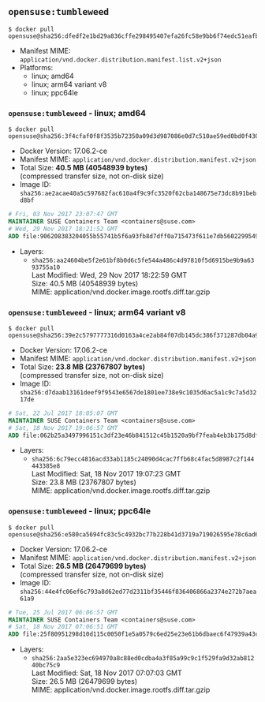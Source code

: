 ## `opensuse:tumbleweed`

```console
$ docker pull opensuse@sha256:dfedf2e1bd29a836cffe298495407efa26fc58e9bb6f74edc51eafb0e50e8029
```

-	Manifest MIME: `application/vnd.docker.distribution.manifest.list.v2+json`
-	Platforms:
	-	linux; amd64
	-	linux; arm64 variant v8
	-	linux; ppc64le

### `opensuse:tumbleweed` - linux; amd64

```console
$ docker pull opensuse@sha256:3f4cfaf0f8f3535b72350a09d3d987086e0d7c510ae59ed0bd0f43042c8636f5
```

-	Docker Version: 17.06.2-ce
-	Manifest MIME: `application/vnd.docker.distribution.manifest.v2+json`
-	Total Size: **40.5 MB (40548939 bytes)**  
	(compressed transfer size, not on-disk size)
-	Image ID: `sha256:ae2acae40a5c597682fac610a4f9c9fc3520f62cba148675e73dc8b91bebd8bf`

```dockerfile
# Fri, 03 Nov 2017 23:07:47 GMT
MAINTAINER SUSE Containers Team <containers@suse.com>
# Wed, 29 Nov 2017 18:21:52 GMT
ADD file:906208383204055b55741b5f6a93fb8d7dff0a715473f611e7db5602299549bb in / 
```

-	Layers:
	-	`sha256:aa24604be5f2e61bf8b0d6c5fe544a486c4d97810f5d6915be9b9a6393755a10`  
		Last Modified: Wed, 29 Nov 2017 18:22:59 GMT  
		Size: 40.5 MB (40548939 bytes)  
		MIME: application/vnd.docker.image.rootfs.diff.tar.gzip

### `opensuse:tumbleweed` - linux; arm64 variant v8

```console
$ docker pull opensuse@sha256:39e2c5797777316d0163a4ce2ab84f07db145dc386f371287db04a945c7860ae
```

-	Docker Version: 17.06.2-ce
-	Manifest MIME: `application/vnd.docker.distribution.manifest.v2+json`
-	Total Size: **23.8 MB (23767807 bytes)**  
	(compressed transfer size, not on-disk size)
-	Image ID: `sha256:d7daab13161deef9f9543e6567de1801ee738e9c1035d6ac5a1c9c7a5d3217de`

```dockerfile
# Sat, 22 Jul 2017 18:05:07 GMT
MAINTAINER SUSE Containers Team <containers@suse.com>
# Sat, 18 Nov 2017 19:06:57 GMT
ADD file:062b25a3497996151c3df23e46b841512c45b1520a9bf7feab4eb3b175d8df7e in / 
```

-	Layers:
	-	`sha256:6c79ecc4816acd33ab1185c24090d4cac7ffb68c4fac5d8987c2f144443385e8`  
		Last Modified: Sat, 18 Nov 2017 19:07:23 GMT  
		Size: 23.8 MB (23767807 bytes)  
		MIME: application/vnd.docker.image.rootfs.diff.tar.gzip

### `opensuse:tumbleweed` - linux; ppc64le

```console
$ docker pull opensuse@sha256:e580ca5694fc83c5c4932bc77b228b41d3719a719026595e78c6ad6eca93302e
```

-	Docker Version: 17.06.2-ce
-	Manifest MIME: `application/vnd.docker.distribution.manifest.v2+json`
-	Total Size: **26.5 MB (26479699 bytes)**  
	(compressed transfer size, not on-disk size)
-	Image ID: `sha256:44e4fc06ef6c793a8d62ed77d2311bf35446f836406866a2374e272b7aea61a9`

```dockerfile
# Tue, 25 Jul 2017 06:06:57 GMT
MAINTAINER SUSE Containers Team <containers@suse.com>
# Sat, 18 Nov 2017 07:06:51 GMT
ADD file:25f80951298d10d115c0050f1e5a0579c6ed25e23e61b6dbaec6f47939a43c60 in / 
```

-	Layers:
	-	`sha256:2aa5e323ec694970a8c88ed0cdba4a3f85a99c9c1f529fa9d32ab81240bc75c9`  
		Last Modified: Sat, 18 Nov 2017 07:07:03 GMT  
		Size: 26.5 MB (26479699 bytes)  
		MIME: application/vnd.docker.image.rootfs.diff.tar.gzip
